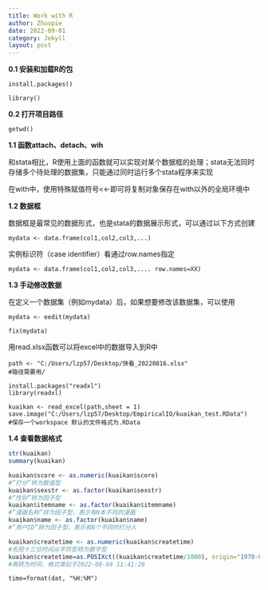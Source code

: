 ```yaml
---
title: Work with R
author: Zhuopie
date: 2022-09-01
category: Jekyll
layout: post
---
```


**0.1 安装和加载R的包**

```
install.packages()

library()
```

**0.2 打开项目路径**

```
getwd()
```

**1.1 函数attach、detach、wih**

和stata相比，R使用上面的函数就可以实现对某个数据框的处理；stata无法同时存储多个待处理的数据集，只能通过同时运行多个stata程序来实现

在with中，使用特殊赋值符号<<-即可将复制对象保存在with以外的全局环境中

**1.2 数据框**

数据框是最常见的数据形式，也是stata的数据展示形式，可以通过以下方式创建

```
mydata <- data.frame(col1,col2,col3,...)
```


实例标识符（case identifier）看通过row.names指定

```
mydata <- data.frame(col1,col2,col3,.... row.names=XX)
```

**1.3 手动修改数据**

在定义一个数据集（例如mydata）后，如果想要修改该数据集，可以使用

```
mydata <- eedit(mydata)

fix(mydata)
```

用read.xlsx函数可以将excel中的数据导入到R中

```
path <- "C:/Users/lzp57/Desktop/快看_20220816.xlsx"
#路径需要用/

install.packages("readxl")
library(readxl)

kuaikan <- read_excel(path,sheet = 1)
save.image("C:/Users/lzp57/Desktop/EmpiricalIO/kuaikan_test.RData")
#保存一个workspace 默认的文件格式为.RData
```

**1.4 查看数据格式**

```R
str(kuaikan)
summary(kuaikan)

kuaikan$score <- as.numeric(kuaikan$score)
#“打分”转为数值型
kuaikan$sexstr <- as.factor(kuaikan$sexstr)
#“性别”转为因子型
kuaikan$itemname <- as.factor(kuaikan$itemname)
#“漫画名称”转为因子型，表示有N本不同的漫画
kuaikan$name <- as.factor(kuaikan$name)
#“用户ID”转为因子型，表示有N个不同的打分人

kuaikan$createtime <- as.numeric(kuaikan$createtime)
#先把十三位时间从字符型转为数字型
kuaikan$createtime=as.POSIXct((kuaikan$createtime/1000), origin="1970-01-01",tz="Asia/Shanghai")
#再转为时间，格式类似于2022-08-04 11:41:28
```

```
time=format(dat, "%H:%M")
```
